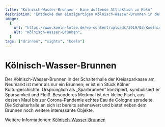 ```yaml
---
title: "Kölnisch-Wasser-Brunnen - Eine duftende Attraktion in Köln"
description: "Entdecke den einzigartigen Kölnisch-Wasser-Brunnen in der Schalterhalle der Kreissparkasse am Neumarkt, ein Stück Kölner Kulturgeschichte."
image:
  {
    url: "https://www.koeln-lotse.de/wp-content/uploads/2019/03/Koelnisch-Wasser-Brunnen-Kreissparkasse-1024x768.jpg",
    alt: "Kölnisch-Wasser-Brunnen",
  }
tags: ["drinnen", "sights", "koeln"]
---
```


# Kölnisch-Wasser-Brunnen

Der Kölnisch-Wasser-Brunnen in der Schalterhalle der Kreissparkasse am Neumarkt ist mehr als nur ein Brunnen; er ist ein Stück Kölner Kulturgeschichte. Ursprünglich als „Sparbrunnen“ konzipiert, symbolisiert er Sparsamkeit und Fleiß. Besonderes Merkmal ist der kleine Fisch, aus dessen Maul bis zur Corona-Pandemie echtes Eau de Cologne sprudelte. Die Schalterhalle an sich ist bereits sehenswert und bietet neben dem Brunnen noch weitere interessante Objekte.

Weitere Informationen: [Kölnisch-Wasser-Brunnen](https://www.koeln-lotse.de/2019/03/23/der-koelnisch-wasser-brunnen-echtes-4711-fuer-alle/)
